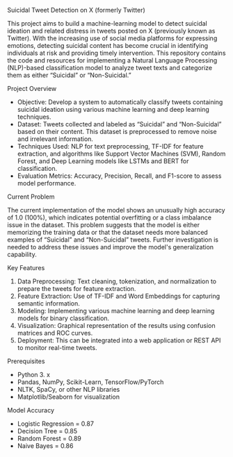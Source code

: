Suicidal Tweet Detection on X (formerly Twitter)

This project aims to build a machine-learning model to detect suicidal ideation and related distress in tweets posted on X (previously known as Twitter). With the increasing use of social media platforms for expressing emotions, detecting suicidal content has become crucial in identifying individuals at risk and providing timely intervention. This repository contains the code and resources for implementing a Natural Language Processing (NLP)-based classification model to analyze tweet texts and categorize them as either “Suicidal” or “Non-Suicidal.”

Project Overview

- Objective: Develop a system to automatically classify tweets containing suicidal ideation using various machine learning and deep learning techniques.
- Dataset: Tweets collected and labeled as “Suicidal” and “Non-Suicidal” based on their content. This dataset is preprocessed to remove noise and irrelevant information.
- Techniques Used: NLP for text preprocessing, TF-IDF for feature extraction, and algorithms like Support Vector Machines (SVM), Random Forest, and Deep Learning models like LSTMs and BERT for classification.
- Evaluation Metrics: Accuracy, Precision, Recall, and F1-score to assess model performance.

Current Problem

The current implementation of the model shows an unusually high accuracy of 1.0 (100%), which indicates potential overfitting or a class imbalance issue in the dataset. This problem suggests that the model is either memorizing the training data or that the dataset needs more balanced examples of “Suicidal” and “Non-Suicidal” tweets. Further investigation is needed to address these issues and improve the model's generalization capability.

Key Features

1. Data Preprocessing: Text cleaning, tokenization, and normalization to prepare the tweets for feature extraction.
2. Feature Extraction: Use of TF-IDF and Word Embeddings for capturing semantic information.
3. Modeling: Implementing various machine learning and deep learning models for binary classification.
4. Visualization: Graphical representation of the results using confusion matrices and ROC curves.
5. Deployment: This can be integrated into a web application or REST API to monitor real-time tweets.

Prerequisites

- Python 3. x
- Pandas, NumPy, Scikit-Learn, TensorFlow/PyTorch
- NLTK, SpaCy, or other NLP libraries
- Matplotlib/Seaborn for visualization

Model	Accuracy

- Logistic Regression =	0.87
- Decision Tree =	0.85
- Random Forest	= 0.89
- Naive Bayes =	0.86




